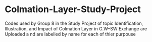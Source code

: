 # Colmation-Layer-Study-Project

Codes used by Group 8 in the Study Project of topic Identification, Illustration, and Impact of Colmation Layer in G.W–SW Exchange are Uploaded a
nd are labelled by name for each of thier purpouse 

